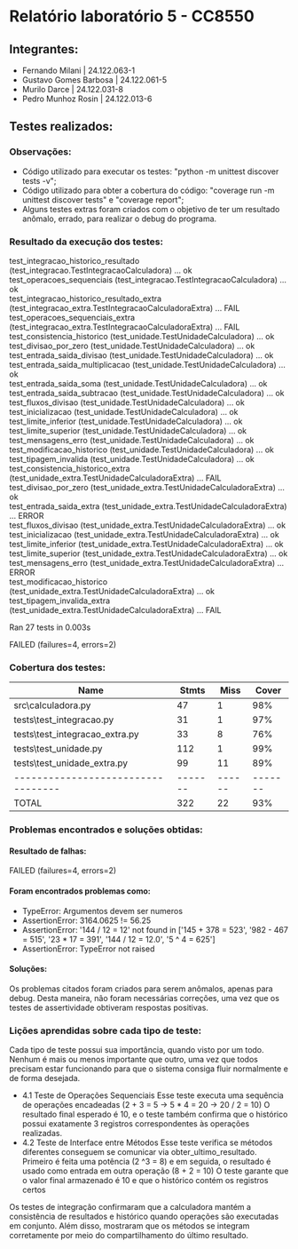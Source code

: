 # Relatório laboratório 5 - CC8550

## Integrantes:
* Fernando Milani | 24.122.063-1
* Gustavo Gomes Barbosa | 24.122.061-5
* Murilo Darce | 24.122.031-8
* Pedro Munhoz Rosin | 24.122.013-6

## Testes realizados:

### Observações:
* Código utilizado para executar os testes:
"python -m unittest discover tests -v";
* Código utilizado para obter a cobertura do código: "coverage run -m unittest discover tests" e
"coverage report";
* Alguns testes extras foram criados com o objetivo de ter um resultado anômalo, errado, para realizar o debug do programa.

### Resultado da execução dos testes:
test_integracao_historico_resultado (test_integracao.TestIntegracaoCalculadora) ... ok <br>
test_operacoes_sequenciais (test_integracao.TestIntegracaoCalculadora) ... ok <br>
test_integracao_historico_resultado_extra (test_integracao_extra.TestIntegracaoCalculadoraExtra) ... FAIL <br>
test_operacoes_sequenciais_extra (test_integracao_extra.TestIntegracaoCalculadoraExtra) ... FAIL <br>
test_consistencia_historico (test_unidade.TestUnidadeCalculadora) ... ok <br>
test_divisao_por_zero (test_unidade.TestUnidadeCalculadora) ... ok <br>
test_entrada_saida_divisao (test_unidade.TestUnidadeCalculadora) ... ok <br>
test_entrada_saida_multiplicacao (test_unidade.TestUnidadeCalculadora) ... ok <br>
test_entrada_saida_soma (test_unidade.TestUnidadeCalculadora) ... ok <br>
test_entrada_saida_subtracao (test_unidade.TestUnidadeCalculadora) ... ok <br>
test_fluxos_divisao (test_unidade.TestUnidadeCalculadora) ... ok <br>
test_inicializacao (test_unidade.TestUnidadeCalculadora) ... ok <br>
test_limite_inferior (test_unidade.TestUnidadeCalculadora) ... ok <br>
test_limite_superior (test_unidade.TestUnidadeCalculadora) ... ok <br>
test_mensagens_erro (test_unidade.TestUnidadeCalculadora) ... ok <br>
test_modificacao_historico (test_unidade.TestUnidadeCalculadora) ... ok <br>
test_tipagem_invalida (test_unidade.TestUnidadeCalculadora) ... ok <br>
test_consistencia_historico_extra (test_unidade_extra.TestUnidadeCalculadoraExtra) ... FAIL <br>
test_divisao_por_zero (test_unidade_extra.TestUnidadeCalculadoraExtra) ... ok <br>
test_entrada_saida_extra (test_unidade_extra.TestUnidadeCalculadoraExtra) ... ERROR <br>
test_fluxos_divisao (test_unidade_extra.TestUnidadeCalculadoraExtra) ... ok <br>
test_inicializacao (test_unidade_extra.TestUnidadeCalculadoraExtra) ... ok <br>
test_limite_inferior (test_unidade_extra.TestUnidadeCalculadoraExtra) ... ok <br>
test_limite_superior (test_unidade_extra.TestUnidadeCalculadoraExtra) ... ok <br>
test_mensagens_erro (test_unidade_extra.TestUnidadeCalculadoraExtra) ... ERROR <br>
test_modificacao_historico (test_unidade_extra.TestUnidadeCalculadoraExtra) ... ok <br>
test_tipagem_invalida_extra (test_unidade_extra.TestUnidadeCalculadoraExtra) ... FAIL <br>

Ran 27 tests in 0.003s

FAILED (failures=4, errors=2)

### Cobertura dos testes:

| Name                             | Stmts | Miss | Cover |
|----------------------------------|-------|------|-------|
| src\calculadora.py               | 47    | 1    | 98%   |
| tests\test_integracao.py         | 31    | 1    | 97%   |
| tests\test_integracao_extra.py   | 33    | 8    | 76%   |
| tests\test_unidade.py            | 112   | 1    | 99%   |
| tests\test_unidade_extra.py      | 99    | 11   | 89%   |
|----------------------------------|-------|------|-------|
| TOTAL                            | 322   | 22   | 93%   |

### Problemas encontrados e soluções obtidas:

#### Resultado de falhas: <br>
FAILED (failures=4, errors=2)

#### Foram encontrados problemas como:
* TypeError: Argumentos devem ser numeros
* AssertionError: 3164.0625 != 56.25
* AssertionError: '144 / 12 = 12' not found in ['145 + 378 = 523', '982 - 467 = 515', '23 * 17 = 391', '144 / 12 = 12.0', '5 ^ 4 = 625']
* AssertionError: TypeError not raised

#### Soluções:
Os problemas citados foram criados para serem anômalos, apenas para debug. Desta maneira, não foram necessárias correções, uma vez que os testes de assertividade obtiveram respostas positivas.

### Lições aprendidas sobre cada tipo de teste:

Cada tipo de teste possui sua importância, quando visto por um todo. Nenhum é mais ou menos importante que outro, uma vez que todos precisam estar funcionando para que o sistema consiga fluir normalmente e de forma desejada.


- 4.1 Teste de Operações Sequenciais
Esse teste executa uma sequência de operações encadeadas (2 + 3 = 5 → 5 * 4 = 20 -> 20 / 2 = 10)
O resultado final esperado é 10, e o teste também confirma que o histórico possui exatamente 3 registros correspondentes às operações realizadas.
- 4.2 Teste de Interface entre Métodos
Esse teste verifica se métodos diferentes conseguem se comunicar via obter_ultimo_resultado.
Primeiro é feita uma potência (2 ^3 = 8) e em seguida, o resultado é usado como entrada em outra operação (8 + 2 = 10)
O teste garante que o valor final armazenado é 10 e que o histórico contém os registros certos

Os testes de integração confirmaram que a calculadora mantém a consistência de resultados e histórico quando operações são executadas em conjunto. Além disso, mostraram que os métodos se integram corretamente por meio do compartilhamento do último resultado.

